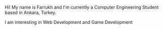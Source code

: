 Hi! My name is Farrukh and I'm currently a Computer Engineering Student based in Ankara, Turkey.


I am interesting in Web Development and Game Development
